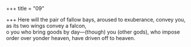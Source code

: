 +++
title = "09"

+++
Here will the pair of fallow bays, aroused to exuberance, convey you, as  its two wings convey a falcon,  
o you who bring goods by day—(though) you (other gods), who impose  order over yonder heaven, have driven off to heaven.  
